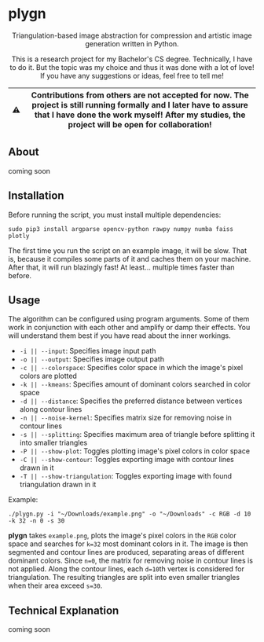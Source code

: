 # plygn
<p align="center">
  Triangulation-based image abstraction for compression and artistic image generation written in Python.
<p align="center">
  This is a research project for my Bachelor's CS degree. Technically, I have to do it. But the topic was
  my choice and thus it was done with a lot of love! If you have any suggestions or ideas, feel free to
  tell me!

| :warning: | Contributions from others are not accepted for now. The project is still running formally and I later have to assure that I have done the work myself! After my studies, the project will be open for collaboration! |
|-----------|-----------|

## About
coming soon

## Installation
Before running the script, you must install multiple dependencies:
```
sudo pip3 install argparse opencv-python rawpy numpy numba faiss plotly
```

The first time you run the script on an example image, it will be slow.
That is, because it compiles some parts of it and caches them on your machine.
After that, it will run blazingly fast! At least... multiple times faster than before.

## Usage
The algorithm can be configured using program arguments. Some of them work in conjunction with each other
and amplify or damp their effects. You will understand them best if you have read about the inner workings.

 * `-i || --input`: Specifies image input path
 * `-o || --output`: Specifies image output path
 * `-c || --colorspace`: Specifies color space in which the image's pixel colors are plotted
 * `-k || --kmeans`: Specifies amount of dominant colors searched in color space
 * `-d || --distance`: Specifies the preferred distance between vertices along contour lines
 * `-n || --noise-kernel`: Specifies matrix size for removing noise in contour lines
 * `-s || --splitting`: Specifies maximum area of triangle before splitting it into smaller triangles
 * `-P || --show-plot`: Toggles plotting image's pixel colors in color space
 * `-C || --show-contour`: Toggles exporting image with contour lines drawn in it
 * `-T || --show-triangulation`: Toggles exporting image with found triangulation drawn in it

Example:
```
./plygn.py -i "~/Downloads/example.png" -o "~/Downloads" -c RGB -d 10 -k 32 -n 0 -s 30
```
**plygn** takes `example.png`, plots the image's pixel colors in the `RGB` color space and searches for `k=32` most dominant colors in it.
The image is then segmented and contour lines are produced, separating areas of different dominant colors. Since `n=0`, the matrix for removing noise in contour lines is not applied. Along the contour lines, each `d=10`th vertex is considered for triangulation. The resulting triangles are split into even smaller triangles when their area exceed `s=30`.

## Technical Explanation
coming soon
